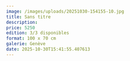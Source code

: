 ```yaml
---
image: /images/uploads/20251030-154155-10.jpg
title: Sans titre
description: 
price: 5250
edition: 3/3 disponibles
format: 100 x 70 cm
galerie: Genève
date: 2025-10-30T15:41:55.407613
---
```

